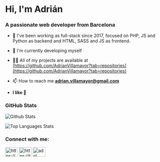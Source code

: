 <h1>Hi, I'm Adrián</h1>
<h3>A passionate web developer from Barcelona</h3>

- 📄 I've been working as full-stack since 2017, focused on PHP, JS and Python as backend and HTML, SASS and JS as frontend.

- 🌱 I'm currently developing myself

- 👨‍💻 All of my projects are available at [https://github.com/AdrianVillamayor?tab=repositories](https://github.com/AdrianVillamayor?tab=repositories)

- 📫 How to reach me **adrian.villamayor@gmail.com**

- **I like 🍍**

<h3> GitHub Stats</h3>

![Github Stats](https://github-readme-stats.vercel.app/api?username=AdrianVillamayor&show_icons=true&theme=dark&count_private=true)

![Top Languages Stats](https://github-readme-stats.vercel.app/api/top-langs?username=AdrianVillamayor&layout=compact&theme=dark)


<h3 align="left">Connect with me:</h3>
<p align="left">
<a href="https://codepen.io/adrianvillamayor" target="blank"><img align="center" src="https://raw.githubusercontent.com/rahuldkjain/github-profile-readme-generator/master/src/images/icons/Social/codepen.svg" alt="https://codepen.io/adrianvillamayor" height="30" width="40" /></a>
<a href="https://twitter.com/adrii_vs" target="blank"><img align="center" src="https://raw.githubusercontent.com/rahuldkjain/github-profile-readme-generator/master/src/images/icons/Social/twitter.svg" alt="https://twitter.com/adrii_vs" height="30" width="40" /></a>
<a href="https://dev.to/adrii" target="blank"><img align="center" src="https://raw.githubusercontent.com/rahuldkjain/github-profile-readme-generator/master/src/images/icons/Social/devto.svg" alt="adrii" height="30" width="40" /></a>
</p>
